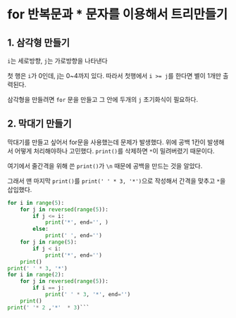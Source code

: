 # for 반복문과 * 문자를 이용해서 트리만들기

## 1. 삼각형 만들기


`i`는 세로방향, `j`는 가로방향을 나타낸다

첫 행은 `i`가 0인데, j는 0~4까지 있다.
따라서 첫행에서 `i >= j`를 한다면 별이 1개만 출력된다.

삼각형을 만들려면 `for` 문을 만들고 그 안에 두개의 `j` 초기화식이 필요하다.

## 2. 막대기 만들기

막대기를 만들고 싶어서 for문을 사용했는데 문제가 발생했다. 위에 공백 1칸이 발생해서 어떻게 처리해야하나 고민했다.
`print()`를 삭제하면 `*`이 밀려버렸기 때문이다.

여기에서 줄간격을 위해 쓴 `print()`가 `\n` 때문에 공백을 만드는 것을 알았다.

그래서 맨 마지막 `print()`를 `print(' ' * 3, '*')`으로 작성해서 간격을 맞추고 `*`을 삽입했다.


```python
for i in range(5):
    for j in reversed(range(5)):
        if j <= i:
            print('*', end='', )
        else:
            print(' ', end='')
    for j in range(5):
        if j < i:
            print('*', end='')    
    print()
print(' ' * 3, '*')
for i in range(2):
    for j in reversed(range(5)):
        if i == j:
            print(' ' * 3, '*', end='')
    print()
print(' '* 2 ,'*'  * 3)```
